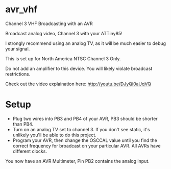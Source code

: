 # avr_vhf
Channel 3 VHF Broadcasting with an AVR

Broadcast analog video, Channel 3 with your ATTiny85!

I strongly recommend using an analog TV, as it will be much easier to debug your signal.

This is set up for North America NTSC Channel 3 Only.

Do not add an amplifier to this device.  You will likely violate broadcast restrictions.

Check out the video explaination here: http://youtu.be/DJyQi0aUqVQ

# Setup

* Plug two wires into PB3 and PB4 of your AVR, PB3 should be shorter than PB4.
* Turn on an analog TV set to channel 3.  If you don't see static, it's unlikely you'll be able to do this project.
* Program your AVR, then change the OSCCAL value until you find the correct frequency for broadcast on your particular AVR.  All AVRs have different clocks.

You now have an AVR Multimeter, Pin PB2 contains the analog input.
